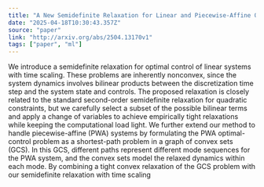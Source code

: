 ```yaml
---
title: "A New Semidefinite Relaxation for Linear and Piecewise-Affine Optimal Control with Time Scaling"
date: "2025-04-18T10:30:43.357Z"
source: "paper"
link: "http://arxiv.org/abs/2504.13170v1"
tags: ["paper", "ml"]
---
```


We introduce a semidefinite relaxation for optimal control of linear systems with time scaling. These problems are inherently nonconvex, since the system dynamics involves bilinear products between the discretization time step and the system state and controls. The proposed relaxation is closely related to the standard second-order semidefinite relaxation for quadratic constraints, but we carefully select a subset of the possible bilinear terms and apply a change of variables to achieve empirically tight relaxations while keeping the computational load light. We further extend our method to handle piecewise-affine (PWA) systems by formulating the PWA optimal-control problem as a shortest-path problem in a graph of convex sets (GCS). In this GCS, different paths represent different mode sequences for the PWA system, and the convex sets model the relaxed dynamics within each mode. By combining a tight convex relaxation of the GCS problem with our semidefinite relaxation with time scaling
